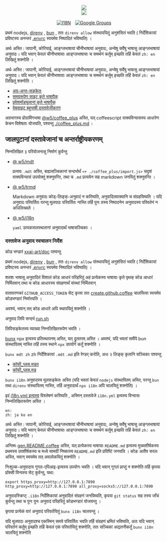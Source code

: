 <p align="center"><a href="https://xxai.art"><img src="https://cdn.jsdelivr.net/gh/xxai-art/doc/logo.svg"/></a><br/><a href="https://xxai.art"><img src="https://cdn.jsdelivr.net/gh/xxai-art/doc/xxai.svg"/></a></p><p align="center"><a href="https://github.com/xxai-art/doc#readme"><img alt="I18N" src="https://cdn.jsdelivr.net/gh/wactax/img/t.svg"/></a>　<a href="https://groups.google.com/u/0/g/xxai-art"><img alt="Google Groups" src="https://cdn.jsdelivr.net/gh/wactax/img/g-groups.svg"/></a></p>

प्रथमं nodejs, [direnv](https://direnv.net) , [bun](https://github.com/oven-sh/bun) , ततः `direnv allow` संस्थापयितुं अनुशंसितं भवति ( निर्देशिकायां प्रविष्टस्य अनन्तरं [.envrc](https://github.com/xxai-art/doc/blob/main/.envrc) स्वयमेव निष्पादितं भविष्यति) ।

अर्थः अस्ति : जापानी, कोरियाई, आङ्ग्लभाषायां चीनीभाषायां अनुवादः, अन्येषु सर्वेषु भाषासु आङ्ग्लभाषायां अनुवादः। यदि भवान् केवलं चीनीभाषायाः आङ्ग्लभाषायाः च समर्थनं कर्तुम् इच्छति तर्हि केवलं `zh: en` लिखितुं शक्नोति ।

अर्थः अस्ति : जापानी, कोरियाई, आङ्ग्लभाषायां चीनीभाषायां अनुवादः, अन्येषु सर्वेषु भाषासु आङ्ग्लभाषायां अनुवादः। यदि भवान् केवलं चीनीभाषायाः आङ्ग्लभाषायाः च समर्थनं कर्तुम् इच्छति तर्हि केवलं `zh: en` लिखितुं शक्नोति ।

* [अग्र-अन्त-सङ्केतः](https://github.com/xxai-art/web)
* [समग्ररूपेण साइट् कृते भाषापैक्](https://github.com/xxai-art/web/tree/main/i18n)
* [प्रवेशमॉड्यूलानां कृते भाषापैक्](https://github.com/wacpkg/user/tree/main/ui.i18n)
* [वेबसाइट बहुभाषी दस्तावेजीकरण](https://github.com/xxai-doc)

अग्रभागस्य प्रोग्रामिंगभाषा [@w5/coffee_plus](http://npmjs.com/@w5/coffee_plus) अस्ति, यत् coffeescript वाक्यविन्यासस्य आधारेण केचन विशेषताः योजयति, पश्यन्तु [./coffee_plus.md](./coffee_plus.md) ।

## जालपुटानां दस्तावेजानां च अन्तर्राष्ट्रीयकरणम्

निम्नलिखित ३ परियोजनासु निर्माणं कुर्वन्तु

* [@ w5/mdt](https://www.npmjs.com/package/@w5/mdt)

  प्रत्ययः `.mdt` अस्ति, बाह्यसञ्चिकानां सन्दर्भार्थं `<+ ./coffee_plus/import.js>` सदृशं वाक्यविन्यासं उपयोक्तुं शक्नुवन्ति, तथा च `.md` प्रत्ययेन सह markdown जनयितुं शक्नुवन्ति ।

* [@ w5/trmd](https://www.npmjs.com/package/@w5/trmd)

  Markdown अनुवादः कोड्-लिङ्क्-अनुवादं न करिष्यति, अनुवादितवाक्यानि च संग्रहयिष्यति । यदि अनुवादः परिवर्तितः परन्तु मूलपाठः परिवर्तितः नास्ति तर्हि पुनः तस्य निष्पादनेन अनुवादस्य परिवर्तनं न अधिलिख्यते ।

* [@ w5/i18n](https://www.npmjs.com/package/@w5/i18n)

  `yaml` उत्पन्नजालस्थलानां अनुवादार्थं भाषासञ्चिकाः ।

### दस्तावेज अनुवाद स्वचालन निर्देश

कोड भण्डारं [xxai-art/doc](https://github.com/xxai-art/doc) पश्यन्तु

प्रथमं nodejs, [direnv](https://direnv.net) , [bun](https://github.com/oven-sh/bun) , ततः `direnv allow` संस्थापयितुं अनुशंसितं भवति ( निर्देशिकायां प्रविष्टस्य अनन्तरं [.envrc](https://github.com/xxai-art/doc/blob/main/.envrc) स्वयमेव निष्पादितं भविष्यति) ।

शतशः भाषासु अनुवादितं विशालं कोड आधारं परिहरितुं अहं प्रत्येकस्य भाषायाः कृते पृथक् कोड आधारं निर्मितवान् तथा च कोड आधारस्य संग्रहणार्थं संस्थां निर्मितवान्

वातावरणचरं `GITHUB_ACCESS_TOKEN` सेट् कृत्वा ततः [create.github.coffee](https://github.com/xxai-art/doc/blob/main/create.github.coffee) चालयित्वा स्वयमेव कोडभण्डारं निर्मास्यति ।

अवश्यं, भवान् तत् कोड आधारे अपि स्थापयितुं शक्नोति ।

अनुवाद लिपि सन्दर्भ [run.sh](https://github.com/xxai-art/doc/blob/main/run.sh)

लिपिसङ्केतस्य व्याख्या निम्नलिखितरूपेण भवति ।

[bunx](https://bun.sh/docs/cli/bunx) npx इत्यस्य प्रतिस्थापनम् अस्ति, यत् द्रुततरम् अस्ति । अवश्यं, यदि भवतां समीपे bun संस्थापितम् नास्ति तर्हि तस्य स्थाने `npx` उपयोगं कर्तुं शक्नोति ।

`bunx mdt zh` zh निर्देशिकायां `.mdt` `.md` इति रेण्डर् करोति, अधः २ लिङ्क् कृतानि सञ्चिकाः पश्यन्तु

* [कॉफी_प्लस.मडत](https://github.com/xxai-doc/zh/blob/main/coffee_plus.mdt)
* [कॉफी_प्लस.मड](https://github.com/xxai-doc/zh/blob/main/coffee_plus.md)

`bunx i18n` अनुवादस्य मूलसङ्केतः अस्ति (यदि भवतां केवलं `nodejs` संस्थापितम् अस्ति, परन्तु `bun` तथा `direnv` संस्थापितम् नास्ति, तर्हि अनुवादार्थं `npx i18n` अपि चालयितुं शक्नोति) ।

इदं [i18n.yml इत्यस्य](https://github.com/xxai-art/doc/blob/main/i18n.yml) विश्लेषणं करिष्यति , अस्मिन् दस्तावेजे `i18n.yml` इत्यस्य विन्यासः निम्नलिखितरूपेण अस्ति ।

```
en:
zh: ja ko en
```

अर्थः अस्ति : जापानी, कोरियाई, आङ्ग्लभाषायां चीनीभाषायां अनुवादः, अन्येषु सर्वेषु भाषासु आङ्ग्लभाषायां अनुवादः। यदि भवान् केवलं चीनीभाषायाः आङ्ग्लभाषायाः च समर्थनं कर्तुम् इच्छति तर्हि केवलं `zh: en` लिखितुं शक्नोति ।

अन्तिमः [gen.README.coffee](https://github.com/xxai-art/doc/blob/main/gen.README.coffee) अस्ति, यत् प्रत्येकस्य भाषायाः `README.md` इत्यस्य मुख्यशीर्षकस्य प्रथमस्य उपशीर्षकस्य च मध्ये सामग्रीं निष्कास्य `README.md` इति प्रविष्टिं जनयति । कोडः अतीव सरलः अस्ति, भवान् स्वयमेव तत् अवलोकयितुं शक्नोति ।

निःशुल्क-अनुवादाय गूगल-एपिआइ-इत्यस्य उपयोगः भवति । यदि भवान् गूगलं प्राप्तुं न शक्नोति तर्हि कृपया प्रॉक्सी विन्यस्य सेट् कुर्वन्तु, यथा:

```
export https_proxy=http://127.0.0.1:7890 http_proxy=http://127.0.0.1:7890 all_proxy=socks5://127.0.0.1:7890
```

अनुवादस्क्रिप्ट् `.i18n` निर्देशिकायां अनुवादितं संग्रहणं जनयिष्यति, कृपया `git status` सह तस्य जाँचं कुर्वन्तु तथा च पुनः पुनः अनुवादं परिहरितुं कोडभण्डारं योजयन्तु ।

कृपया प्रत्येकं वारं अनुवादं परिवर्तयितुं `bunx i18n` चालयन्तु ।

यदि मूलपाठः अनुवादश्च एकस्मिन् समये परिवर्तितः भवति तर्हि संग्रहणं भ्रमितं भविष्यति, अतः यदि भवान् परिवर्तनं कर्तुम् इच्छति तर्हि केवलं एकं परिवर्तयितुं शक्नोति, ततः सञ्चिकां अद्यतनीकर्तुं `bunx i18n` चालयितुं शक्नोति
